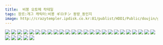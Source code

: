 ```yaml
---
title:  비봉 오토메 칵테일
tags: 장르:개그 캐릭터:비봉 ギロチン 동방_동인지
image: http://crazytempler.ipdisk.co.kr:81/publist/HDD1/Public/doujin/ghap/5736/001.jpg
---
```

<img src="http://crazytempler.ipdisk.co.kr:81/publist/HDD1/Public/doujin/ghap/5736/001.jpg">
<img src="http://crazytempler.ipdisk.co.kr:81/publist/HDD1/Public/doujin/ghap/5736/002.jpg">
<img src="http://crazytempler.ipdisk.co.kr:81/publist/HDD1/Public/doujin/ghap/5736/003.jpg">
<img src="http://crazytempler.ipdisk.co.kr:81/publist/HDD1/Public/doujin/ghap/5736/004.jpg">
<img src="http://crazytempler.ipdisk.co.kr:81/publist/HDD1/Public/doujin/ghap/5736/005.jpg">
<img src="http://crazytempler.ipdisk.co.kr:81/publist/HDD1/Public/doujin/ghap/5736/006.jpg">
<img src="http://crazytempler.ipdisk.co.kr:81/publist/HDD1/Public/doujin/ghap/5736/007.jpg">
<img src="http://crazytempler.ipdisk.co.kr:81/publist/HDD1/Public/doujin/ghap/5736/008.jpg">
<img src="http://crazytempler.ipdisk.co.kr:81/publist/HDD1/Public/doujin/ghap/5736/009.jpg">
<img src="http://crazytempler.ipdisk.co.kr:81/publist/HDD1/Public/doujin/ghap/5736/010.jpg">
<img src="http://crazytempler.ipdisk.co.kr:81/publist/HDD1/Public/doujin/ghap/5736/011.jpg">
<img src="http://crazytempler.ipdisk.co.kr:81/publist/HDD1/Public/doujin/ghap/5736/012.jpg">
<img src="http://crazytempler.ipdisk.co.kr:81/publist/HDD1/Public/doujin/ghap/5736/013.jpg">
<img src="http://crazytempler.ipdisk.co.kr:81/publist/HDD1/Public/doujin/ghap/5736/014.jpg">
<img src="http://crazytempler.ipdisk.co.kr:81/publist/HDD1/Public/doujin/ghap/5736/015.jpg">
<img src="http://crazytempler.ipdisk.co.kr:81/publist/HDD1/Public/doujin/ghap/5736/016.jpg">
<img src="http://crazytempler.ipdisk.co.kr:81/publist/HDD1/Public/doujin/ghap/5736/017.jpg">
<img src="http://crazytempler.ipdisk.co.kr:81/publist/HDD1/Public/doujin/ghap/5736/018.jpg">
<img src="http://crazytempler.ipdisk.co.kr:81/publist/HDD1/Public/doujin/ghap/5736/019.jpg">
<img src="http://crazytempler.ipdisk.co.kr:81/publist/HDD1/Public/doujin/ghap/5736/020.jpg">
<img src="http://crazytempler.ipdisk.co.kr:81/publist/HDD1/Public/doujin/ghap/5736/021.jpg">
<img src="http://crazytempler.ipdisk.co.kr:81/publist/HDD1/Public/doujin/ghap/5736/022.jpg">
<img src="http://crazytempler.ipdisk.co.kr:81/publist/HDD1/Public/doujin/ghap/5736/023.jpg">
<img src="http://crazytempler.ipdisk.co.kr:81/publist/HDD1/Public/doujin/ghap/5736/024.jpg">
<img src="http://crazytempler.ipdisk.co.kr:81/publist/HDD1/Public/doujin/ghap/5736/025.jpg">
<img src="http://crazytempler.ipdisk.co.kr:81/publist/HDD1/Public/doujin/ghap/5736/026.jpg">
<img src="http://crazytempler.ipdisk.co.kr:81/publist/HDD1/Public/doujin/ghap/5736/027.jpg">
<img src="http://crazytempler.ipdisk.co.kr:81/publist/HDD1/Public/doujin/ghap/5736/028.jpg">
<img src="http://crazytempler.ipdisk.co.kr:81/publist/HDD1/Public/doujin/ghap/5736/029.jpg">
<img src="http://crazytempler.ipdisk.co.kr:81/publist/HDD1/Public/doujin/ghap/5736/030.jpg">
